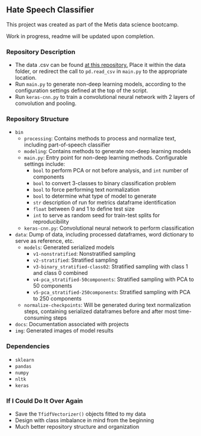 ## Hate Speech Classifier  

This project was created as part of the Metis data science bootcamp.

Work in progress, readme will be updated upon completion.


### Repository Description
* The data .csv can be found [at this repository.](https://github.com/t-davidson/hate-speech-and-offensive-language/blob/master/data/labeled_data.csv)
  Place it within the data folder, or redirect the call to `pd.read_csv` in `main.py` to the appropriate location.
* Run `main.py` to generate non-deep learning models, according to the configuration settings defined at the top of the script.
* Run `keras-cnn.py` to train a convolutional neural network with 2 layers of convolution and pooling.

### Repository Structure
* `bin`
    * `processing`: Contains methods to process and normalize text, including part-of-speech classifier
    * `modeling`: Contains methods to generate non-deep learning models
    * `main.py`: Entry point for non-deep learning methods.  Configurable settings include:
        * `bool` to perform PCA or not before analysis, and `int` number of components
        * `bool` to convert 3-classes to binary classification problem
        * `bool` to force performing text normalization
        * `bool` to determine what type of model to generate
        * `str` description of run for metrics dataframe identification
        * `float` between 0 and 1 to define test size
        * `int` to serve as random seed for train-test splits for reproducibility
    * `keras-cnn.py`: Convolutional neural network to perform classification
* `data`: Dump of data, including processed dataframes, word dictionary to serve as reference, etc.
    * `models`: Generated serialized models
        * `v1-nonstratified`: Nonstratified sampling
        * `v2-stratified`: Stratified sampling
        * `v3-binary_stratified-class02`: Stratified sampling with class 1 and class 0 combined
        * `v4-pca_stratified-50components`: Stratified sampling with PCA to 50 components
        * `v5-pca_stratified-250components`: Stratified sampling with PCA to 250 components
    * `normalize-checkpoints`: Will be generated during text normalization steps, containing serialized dataframes before and after most time-consuming steps
* `docs`: Documentation associated with projects
* `img`: Generated images of model results


### Dependencies
* `sklearn`
* `pandas`
* `numpy`
* `nltk`
* `keras`

### If I Could Do It Over Again
* Save the `TfidfVectorizer()` objects fitted to my data
* Design with class imbalance in mind from the beginning
* Much better repository structure and organization